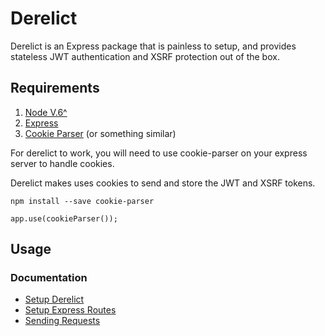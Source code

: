 # Derelict
Derelict is an Express package that is painless to setup, and provides stateless JWT authentication and XSRF protection out of the box.

## Requirements

1. [Node V.6^](https://nodejs.org)
1. [Express](expressjs.com)
1. [Cookie Parser](https://github.com/expressjs/cookie-parser) (or something similar)

For derelict to work, you will need to use cookie-parser on your express server to handle cookies. 

Derelict makes uses cookies to send and store the JWT and XSRF tokens.


```
npm install --save cookie-parser

app.use(cookieParser());
```


## Usage

### Documentation
- [Setup Derelict](./docs/derelict_setup.md)
- [Setup Express Routes](./docs/express_routes.md)
- [Sending Requests](./docs/client_usage.md)
